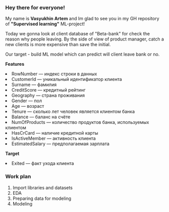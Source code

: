 <h3><b>Hey there for everyone!</b></h3>

My name is <b>Vasyukhin Artem</b> and Im glad to see you in my GH repository of <b>"Supervised learning"</b> ML-project!

Today we gonna look at client database of "Beta-bank" for check the reason why people leaving. By the side of view of product manager, catch a new clients is more expensive than save the initial.

Our target - build ML model which can predict will client leave bank or no.

<b>Features</b>
<p>
<li>RowNumber — индекс строки в данных</li>
<li>CustomerId — уникальный идентификатор клиента</li>
<li>Surname — фамилия</li>
<li>CreditScore — кредитный рейтинг</li>
<li>Geography — страна проживания</li>
<li>Gender — пол</li>
<li>Age — возраст</li>
<li>Tenure — сколько лет человек является клиентом банка</li>
<li>Balance — баланс на счёте</li>
<li>NumOfProducts — количество продуктов банка, используемых клиентом</li>
<li>HasCrCard — наличие кредитной карты</li>
<li>IsActiveMember — активность клиента</li>
<li>EstimatedSalary — предполагаемая зарплата</li>
</p>

<b>Target</b>
<p>
<li>Exited — факт ухода клиента</li>
</p>

<h3><b>Work plan</b></h3>
<ol>
<li>Import libraries and datasets</li>
<li>EDA</li>
<li>Preparing data for modeling</li>
<li>Modeling</li>
</ol>

